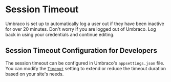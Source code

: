 # Session Timeout

Umbraco is set up to automatically log a user out if they have been inactive for over 20 minutes. Don't worry if you are logged out of Umbraco. Log back in using your credentials and continue editing.

## Session Timeout Configuration for Developers

The session timeout can be configured in Umbraco's `appsettings.json` file. You can modify the [`Timeout`](https://docs.umbraco.com/umbraco-cms/reference/configuration/globalsettings#timeout)  setting to extend or reduce the timeout duration based on your site's needs.
